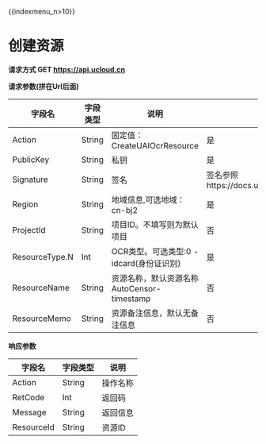 {{indexmenu_n>10}}

# 创建资源

**请求方式 GET https://api.ucloud.cn**

**请求参数(拼在Url后面)**
	

| 字段名 | 字段类型 | 说明 | 是否必须 |
| ------ | -------- | ---- | -------- |
| Action | String | 固定值：CreateUAIOcrResource | 是 |
| PublicKey | String | 私钥 | 是 |
| Signature | String | 签名 | 签名参照https://docs.ucloud.cn/api/summary/signature |
| Region | String | 地域信息,可选地域：cn-bj2 | 是 |
| ProjectId | String | 项目ID。不填写则为默认项目 | 否 |
| ResourceType.N | Int | OCR类型。可选类型:0 - idcard(身份证识别) | 是 |
| ResourceName | String | 资源名称，默认资源名称AutoCensor-timestamp | 否|
| ResourceMemo | String | 资源备注信息，默认无备注信息 | 否 |

**响应参数**
	

| 字段名 | 字段类型 | 说明 |
| ------ | -------- | ---- |
| Action | String | 操作名称 |
| RetCode | Int | 返回码|
| Message | String | 返回信息 |
| ResourceId | String | 资源ID |